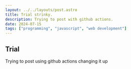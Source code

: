 ```yaml
---
layout: ../../layouts/post.astro
title: Trial strinky.
description: Trying to post with github actions.
date: 2024-07-15
tags: ["programming", "javascript", "web development"]
---
```


## Trial

Trying to post using github actions
changing it up
